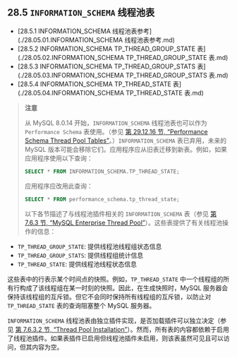 ## 28.5 `INFORMATION_SCHEMA` 线程池表

- [28.5.1 INFORMATION_SCHEMA 线程池表参考](./28.05.01.INFORMATION_SCHEMA 线程池表参考.md)
- [28.5.2 INFORMATION_SCHEMA TP_THREAD_GROUP_STATE 表](./28.05.02.INFORMATION_SCHEMA TP_THREAD_GROUP_STATE 表.md)
- [28.5.3 INFORMATION_SCHEMA TP_THREAD_GROUP_STATS 表](./28.05.03.INFORMATION_SCHEMA TP_THREAD_GROUP_STATS 表.md)
- [28.5.4 INFORMATION_SCHEMA TP_THREAD_STATE 表](./28.05.04.INFORMATION_SCHEMA TP_THREAD_STATE 表.md)

> **注意**
>
> 从 MySQL 8.0.14 开始，`INFORMATION_SCHEMA` 线程池表也可以作为 `Performance Schema` 表使用。（参见 [第 29.12.16 节, “Performance Schema Thread Pool Tables”](#performance-schema-thread-pool-tables)。）`INFORMATION_SCHEMA` 表已弃用，未来的 MySQL 版本可能会移除它们。应用程序应从旧表迁移到新表。例如，如果应用程序使用以下查询：
>
> ```sql
> SELECT * FROM INFORMATION_SCHEMA.TP_THREAD_STATE;
> ```
>
> 应用程序应改用此查询：
>
> ```sql
> SELECT * FROM performance_schema.tp_thread_state;
> ```
>
> 以下各节描述了与线程池插件相关的 `INFORMATION_SCHEMA` 表（参见 [第 7.6.3 节, “MySQL Enterprise Thread Pool”](#mysql-enterprise-thread-pool)）。这些表提供了有关线程池操作的信息：
>

- `TP_THREAD_GROUP_STATE`: 提供线程池线程组状态信息
- `TP_THREAD_GROUP_STATS`: 提供线程组统计信息
- `TP_THREAD_STATE`: 提供线程池线程状态信息

这些表中的行表示某个时间点的快照。例如，`TP_THREAD_STATE` 中一个线程组的所有行构成了该线程组在某一时刻的快照。因此，在生成快照时，MySQL 服务器会保持该线程组的互斥锁。但它不会同时保持所有线程组的互斥锁，以防止对 `TP_THREAD_STATE` 表的查询阻塞整个 MySQL 服务器。

`INFORMATION_SCHEMA` 线程池表由独立插件实现，是否加载插件可以独立决定（参见 [第 7.6.3.2 节, “Thread Pool Installation”](#thread-pool-installation)）。然而，所有表的内容都依赖于启用了线程池插件。如果表插件已启用但线程池插件未启用，则该表虽然可见且可以访问，但其内容为空。